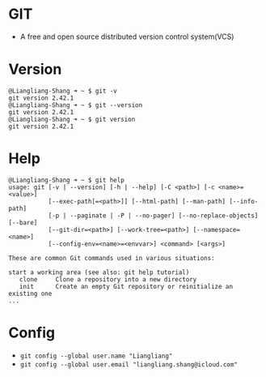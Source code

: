 # GIT
* A free and open source distributed version control system(VCS)
# Version
```
@Liangliang-Shang ➜ ~ $ git -v
git version 2.42.1
@Liangliang-Shang ➜ ~ $ git --version
git version 2.42.1
@Liangliang-Shang ➜ ~ $ git version
git version 2.42.1
```
# Help
```
@Liangliang-Shang ➜ ~ $ git help
usage: git [-v | --version] [-h | --help] [-C <path>] [-c <name>=<value>]
           [--exec-path[=<path>]] [--html-path] [--man-path] [--info-path]
           [-p | --paginate | -P | --no-pager] [--no-replace-objects] [--bare]
           [--git-dir=<path>] [--work-tree=<path>] [--namespace=<name>]
           [--config-env=<name>=<envvar>] <command> [<args>]

These are common Git commands used in various situations:

start a working area (see also: git help tutorial)
   clone     Clone a repository into a new directory
   init      Create an empty Git repository or reinitialize an existing one
...
```
# Config
* `git config --global user.name "Liangliang"`
* `git config --global user.email "liangliang.shang@icloud.com"`
